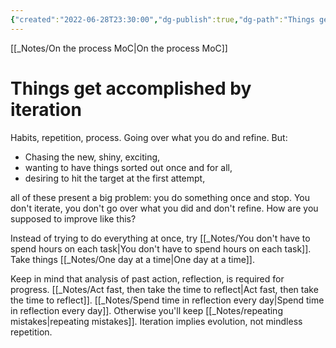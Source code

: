 ```yaml
---
{"created":"2022-06-28T23:30:00","dg-publish":true,"dg-path":"Things get accomplished by iteration.md","permalink":"/things-get-accomplished-by-iteration/","dgPassFrontmatter":true,"updated":"2024-12-22T16:23:55.332+01:00"}
---
```


[[_Notes/On the process MoC\|On the process MoC]]
# Things get accomplished by iteration
Habits, repetition, process. Going over what you do and refine. 
But:
- Chasing the new, shiny, exciting,
- wanting to have things sorted out once and for all,
- desiring to hit the target at the first attempt,

all of these present a big problem: you do something once and stop. You don't iterate, you don't go over what you did and don't refine. How are you supposed to improve like this?

Instead of trying to do everything at once, try [[_Notes/You don't have to spend hours on each task\|You don't have to spend hours on each task]]. Take things [[_Notes/One day at a time\|One day at a time]].

Keep in mind that analysis of past action, reflection, is required for progress. [[_Notes/Act fast, then take the time to reflect\|Act fast, then take the time to reflect]]. [[_Notes/Spend time in reflection every day\|Spend time in reflection every day]]. Otherwise you'll keep [[_Notes/repeating mistakes\|repeating mistakes]]. Iteration implies evolution, not mindless repetition.